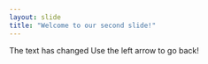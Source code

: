 ```yaml
---
layout: slide
title: "Welcome to our second slide!"
---
```

The text has changed
Use the left arrow to go back!
